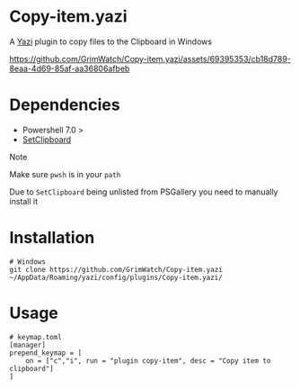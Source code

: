 # Copy-item.yazi
A [Yazi](https://github.com/sxyazi/yazi) plugin to copy files to the Clipboard in Windows 


https://github.com/GrimWatch/Copy-item.yazi/assets/69395353/cb18d789-8eaa-4d69-85af-aa36806afbeb


# Dependencies 
- Powershell 7.0 >
- [SetClipboard](https://github.com/Yevrag35/SetClipboard7)

> [!NOTE]
> Make sure ``pwsh`` is in your ``path``
>
> Due to ``SetClipboard`` being unlisted from PSGallery you need to manually install it 
# Installation
```
# Windows
git clone https://github.com/GrimWatch/Copy-item.yazi ~/AppData/Roaming/yazi/config/plugins/Copy-item.yazi/ 
```
# Usage
```
# keymap.toml
[manager]
prepend_keymap = [
    on = ["c","i", run = "plugin copy-item", desc = "Copy item to clipboard"]
]
```
